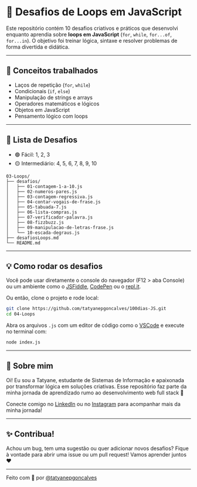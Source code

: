 # 🚀 Desafios de Loops em JavaScript

Este repositório contém 10 desafios criativos e práticos que desenvolvi enquanto aprendia sobre **loops em JavaScript** (`for`, `while`, `for...of`, `for...in`). O objetivo foi treinar lógica, sintaxe e resolver problemas de forma divertida e didática.

---

## 🧠 Conceitos trabalhados

- Laços de repetição (`for`, `while`)
- Condicionais (`if`, `else`)
- Manipulação de strings e arrays
- Operadores matemáticos e lógicos
- Objetos em JavaScript
- Pensamento lógico com loops

---

## 🧩 Lista de Desafios

- 🟢 Fácil: 1, 2, 3
- 🟡 Intermediário: 4, 5, 6, 7, 8, 9, 10

```
03-Loops/
├── desafios/
│   ├── 01-contagem-1-a-10.js
│   ├── 02-numeros-pares.js
│   ├── 03-contagem-regressiva.js
│   ├── 04-contar-vogais-de-frase.js
│   ├── 05-tabuada-7.js
│   ├── 06-lista-compras.js
│   ├── 07-verificador-palavra.js
│   ├── 08-fizzbuzz.js
│   ├── 09-manipulacao-de-letras-frase.js
│   └── 10-escada-degraus.js
├── desafiosLoops.md
└── README.md
```

---

## 💡 Como rodar os desafios

Você pode usar diretamente o console do navegador (F12 > aba Console) ou um ambiente como o [JSFiddle](https://jsfiddle.net), [CodePen](https://codepen.io) ou o [repl.it](https://replit.com).

Ou então, clone o projeto e rode local:

```bash
git clone https://github.com/tatyanepgoncalves/100dias-JS.git
cd 04-Loops
```

Abra os arquivos `.js` com um editor de código como o [VSCode](https://code.visualstudio.com/) e execute no terminal com:

```bash
node index.js
```

---

## 🌈 Sobre mim

Oi! Eu sou a Tatyane, estudante de Sistemas de Informação e apaixonada por transformar lógica em soluções criativas. Esse repositório faz parte da minha jornada de aprendizado rumo ao desenvolvimento web full stack 🚀

Conecte comigo no [LinkedIn](https://www.linkedin.com/in/tatyanegoncalves) ou no [Instagram](https://www.instagram.com/devtatyane) para acompanhar mais da minha jornada!

---

## ✨ Contribua!

Achou um bug, tem uma sugestão ou quer adicionar novos desafios? Fique à vontade para abrir uma issue ou um pull request! Vamos aprender juntos ❤️

---

Feito com 💜 por [@tatyanepgoncalves](https://github.com/tatyanepgoncalves)